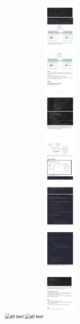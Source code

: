 ![alt text](assets/20240716--生产消费模型ConcurrentQueue/240716_ConcurrentQueue_00.png) ![alt text](assets/20240716--生产消费模型ConcurrentQueue/240716_ConcurrentQueue_01.png) ![alt text](assets/20240716--生产消费模型ConcurrentQueue/240716_ConcurrentQueue_02.png)